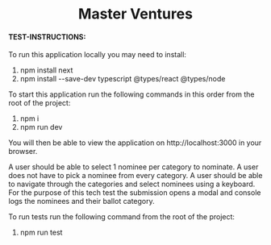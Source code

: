 <p align="center">
  <h1 align="center">
  Master Ventures
  </h1>
</p>

#### TEST-INSTRUCTIONS:

To run this application locally you may need to install:

1. npm install next
2. npm install --save-dev typescript @types/react @types/node

To start this application run the following commands in this order from the root of the project:

1. npm i
2. npm run dev

You will then be able to view the application on http://localhost:3000 in your browser.

A user should be able to select 1 nominee per category to nominate. A user does not have to pick a nominee from every category.
A user should be able to navigate through the categories and select nominees using a keyboard.
For the purpose of this tech test the submission opens a modal and console logs the nominees and their ballot category.

To run tests run the following command from the root of the project:

1. npm run test
